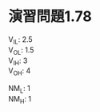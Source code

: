 # 演習問題1.78

V<sub>IL</sub>: 2.5  
V<sub>OL</sub>: 1.5  
V<sub>IH</sub>: 3  
V<sub>OH</sub>: 4  

NM<sub>L</sub>: 1  
NM<sub>H</sub>: 1  

